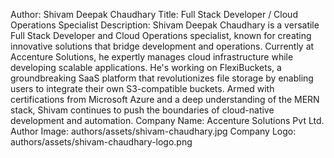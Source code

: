 Author: Shivam Deepak Chaudhary Title: Full Stack Developer / Cloud Operations
Specialist Description: Shivam Deepak Chaudhary is a versatile Full Stack
Developer and Cloud Operations specialist, known for creating innovative
solutions that bridge development and operations. Currently at Accenture
Solutions, he expertly manages cloud infrastructure while developing scalable
applications. He's working on FlexiBuckets, a groundbreaking SaaS platform that
revolutionizes file storage by enabling users to integrate their own
S3-compatible buckets. Armed with certifications from Microsoft Azure and a deep
understanding of the MERN stack, Shivam continues to push the boundaries of
cloud-native development and automation. Company Name: Accenture Solutions Pvt
Ltd. Author Image: authors/assets/shivam-chaudhary.jpg Company Logo:
authors/assets/shivam-chaudhary-logo.png
